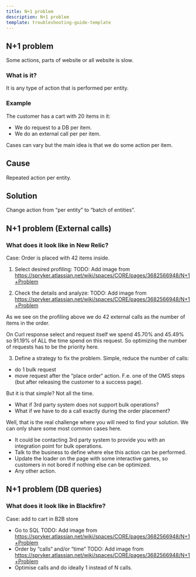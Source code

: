 ```yaml
---
title: N+1 problem
description: N+1 problem
template: troubleshooting-guide-template
---
```


## N+1 problem

Some actions, parts of website or all website is slow.

### What is it?
It is any type of action that is performed per entity.

### Example

The customer has a cart with 20 items in it:
- We do request to a DB per item.
- We do an external call per per item.

Cases can vary but the main idea is that we do some action per item.

## Cause

Repeated action per entity.

## Solution

Change action from “per entity” to “batch of entities”. 

## N+1 problem (External calls)

### What does it look like in New Relic?

Case: Order is placed with 42 items inside. 

1. Select desired profiling:
TODO: Add image from https://spryker.atlassian.net/wiki/spaces/CORE/pages/3682566948/N+1+Problem

2. Check the details and analyze:
   TODO: Add image from https://spryker.atlassian.net/wiki/spaces/CORE/pages/3682566948/N+1+Problem

As we see on the profiling above we do 42 external calls as the number of items in the order.

On Curl response select and request itself we spend 45.70% and  45.49% so 91.19% of ALL the time spend on this request. So optimizing the number of requests has to be the priority here. 

3. Define a strategy to fix the problem.
   Simple, reduce the number of calls:

- do 1 bulk request
- move request after the “place order“ action. F.e. one of the OMS steps (but after releasing the customer to a success page).

But it is that simple? Not all the time.

- What if 3rd party system does not support bulk operations?
- What if we have to do a call exactly during the order placement? 

Well, that is the real challenge where you will need to find your solution. We can only share some most common cases here.

- It could be contacting 3rd party system to provide you with an integration point for bulk operations.
- Talk to the business to define where else this action can be performed.
- Update the loader on the page with some interactive games, so customers in not bored if nothing else can be optimized.
- Any other action. 

## N+1 problem (DB queries)

### What does it look like in Blackfire?
Case: add to cart in B2B store

- Go to SQL
  TODO: Add image from https://spryker.atlassian.net/wiki/spaces/CORE/pages/3682566948/N+1+Problem
- Order by “calls“ and/or “time“
TODO: Add image from https://spryker.atlassian.net/wiki/spaces/CORE/pages/3682566948/N+1+Problem
- Optimise calls and do ideally 1 instead of N calls.
